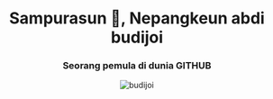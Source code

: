 <h1 align="center">Sampurasun 👋, Nepangkeun abdi budijoi</h1>
<h3 align="center">Seorang pemula di dunia GITHUB</h3>

<p align="center"> <img src="https://komarev.com/ghpvc/?username=budijoi&label=Profile%20views&color=0e75b6&style=flat" alt="budijoi" /> </p>

</p>
